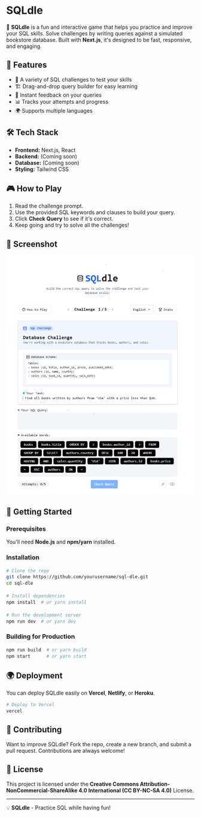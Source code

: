 # SQLdle



🚀 **SQLdle** is a fun and interactive game that helps you practice and improve your SQL skills. Solve challenges by writing queries against a simulated bookstore database. Built with **Next.js**, it's designed to be fast, responsive, and engaging.

## 🌟 Features

- 🎯 A variety of SQL challenges to test your skills
- 🏗️ Drag-and-drop query builder for easy learning
- 🔄 Instant feedback on your queries
- 📊 Tracks your attempts and progress
- 🌍 Supports multiple languages

## 🛠 Tech Stack

- **Frontend:** Next.js, React
- **Backend:** (Coming soon)
- **Database:** (Coming soon)
- **Styling:** Tailwind CSS

## 🎮 How to Play

1. Read the challenge prompt.
2. Use the provided SQL keywords and clauses to build your query.
3. Click **Check Query** to see if it's correct.
4. Keep going and try to solve all the challenges!

## 📸 Screenshot

![screenshot](res/app.png)

## 🚀 Getting Started

### Prerequisites

You'll need **Node.js** and **npm/yarn** installed.

### Installation

```sh
# Clone the repo
git clone https://github.com/yourusername/sql-dle.git
cd sql-dle

# Install dependencies
npm install  # or yarn install

# Run the development server
npm run dev  # or yarn dev
```

### Building for Production

```sh
npm run build  # or yarn build
npm start      # or yarn start
```

## 🌍 Deployment

You can deploy SQLdle easily on **Vercel**, **Netlify**, or **Heroku**.

```sh
# Deploy to Vercel
vercel
```

## 🤝 Contributing

Want to improve SQLdle? Fork the repo, create a new branch, and submit a pull request. Contributions are always welcome!

## 📜 License

This project is licensed under the **Creative Commons Attribution-NonCommercial-ShareAlike 4.0 International (CC BY-NC-SA 4.0)** License.

---

💡 **SQLdle** - Practice SQL while having fun!

